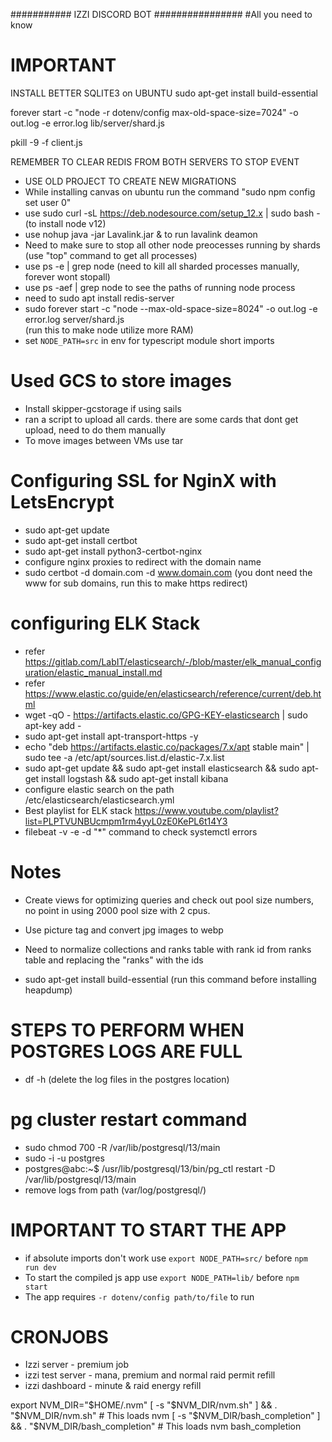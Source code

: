 ########### IZZI DISCORD BOT ################
#All you need to know

# IMPORTANT
INSTALL BETTER SQLITE3 on UBUNTU
sudo apt-get install build-essential

forever start -c "node -r dotenv/config max-old-space-size=7024" -o out.log -e error.log lib/server/shard.js

pkill -9 -f client.js

REMEMBER TO CLEAR REDIS FROM BOTH SERVERS TO STOP EVENT
- USE OLD PROJECT TO CREATE NEW MIGRATIONS
- While installing canvas on ubuntu run the command "sudo npm config set user 0"
- use sudo curl -sL https://deb.nodesource.com/setup_12.x | sudo bash - (to install node v12)
- use nohup java -jar Lavalink.jar & to run lavalink deamon
- Need to make sure to stop all other node preocesses running by shards (use "top" command to get all processes)
- use ps -e | grep node (need to kill all sharded processes manually, forever wont stopall)
- use ps -aef | grep node to see the paths of running node process
- need to sudo apt install redis-server
- sudo forever start -c "node --max-old-space-size=8024" -o out.log -e error.log server/shard.js  
(run this to make node utilize more RAM)
- set ``NODE_PATH=src`` in env for typescript module short imports

# Used GCS to store images
- Install skipper-gcstorage if using sails
- ran a script to upload all cards. there are some cards that dont get upload, need to do them manually
- To move images between VMs use tar

# Configuring SSL for NginX with LetsEncrypt
- sudo apt-get update
- sudo apt-get install certbot
- sudo apt-get install python3-certbot-nginx
- configure nginx proxies to redirect with the domain name
- sudo certbot -d domain.com -d www.domain.com (you dont need the www for sub domains, run this to make https redirect)

# configuring ELK Stack
- refer https://gitlab.com/LabIT/elasticsearch/-/blob/master/elk_manual_configuration/elastic_manual_install.md
- refer https://www.elastic.co/guide/en/elasticsearch/reference/current/deb.html
- wget -qO - https://artifacts.elastic.co/GPG-KEY-elasticsearch | sudo apt-key add -
- sudo apt-get install apt-transport-https -y
- echo "deb https://artifacts.elastic.co/packages/7.x/apt stable main" | sudo tee -a /etc/apt/sources.list.d/elastic-7.x.list
- sudo apt-get update && sudo apt-get install elasticsearch && sudo apt-get install logstash && sudo apt-get install kibana
- configure elastic search on the path /etc/elasticsearch/elasticsearch.yml
- Best playlist for ELK stack https://www.youtube.com/playlist?list=PLPTVUNBUcmpm1rm4yyL0zE0KePL6t14Y3
- filebeat -v -e -d "*" command to check systemctl errors
# Notes
- Create views for optimizing queries and check out pool size numbers, no point in using 2000 pool size with 2 cpus.
- Use picture tag and convert jpg images to webp
- Need to normalize collections and ranks table with rank id from ranks table and replacing the "ranks" with the ids

- sudo apt-get install build-essential (run this command before installing heapdump)

# STEPS TO PERFORM WHEN POSTGRES LOGS ARE FULL
- df -h
(delete the log files in the postgres location)
# pg cluster restart command
- sudo chmod 700 -R /var/lib/postgresql/13/main
- sudo -i -u postgres
- postgres@abc:~$ /usr/lib/postgresql/13/bin/pg_ctl restart -D /var/lib/postgresql/13/main
- remove logs from path (var/log/postgresql/)

# IMPORTANT TO START THE APP
- if absolute imports don't work use ``export NODE_PATH=src/`` before ``npm run dev``
- To start the compiled js app use ``export NODE_PATH=lib/`` before ``npm start``
- The app requires ``-r dotenv/config path/to/file`` to run

# CRONJOBS
- Izzi server - premium job
- izzi test server - mana, premium and normal raid permit refill
- izzi dashboard - minute & raid energy refill

export NVM_DIR="$HOME/.nvm"
[ -s "$NVM_DIR/nvm.sh" ] && \. "$NVM_DIR/nvm.sh"  # This loads nvm
[ -s "$NVM_DIR/bash_completion" ] && \. "$NVM_DIR/bash_completion"  # This loads nvm bash_completion
